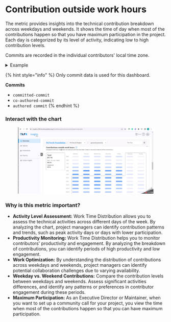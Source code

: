 # Contribution outside work hours

The metric provides insights into the technical contribution breakdown across weekdays and weekends. It shows the time of day when most of the contributions happen so that you have maximum participation in the project. Each day is categorized by its level of activity, indicating low to high contribution levels.

Commits are recorded in the individual contributors' local time zone.&#x20;

<details>

<summary>Example</summary>

Commits are recorded in the individual contributors' local time zone. For example, if a contribution in the IST timezone commits a code at 10.00 AM IST on a Wednesday, and a contributor in the EST timezone commits a code at 10.00 AM EST on the same Wednesday, the Work Time Distribution Chart will display the commits at 10.00 AM Wednesday.

</details>

{% hint style="info" %}
Only commit data is used for this dashboard.

**Commits**

* `committed-commit`
* `co-authored-commit`
* `authored commit`
{% endhint %}

### Interact with the chart

<figure><img src="../../../.gitbook/assets/work time distribution (1).gif" alt=""><figcaption></figcaption></figure>

### Why is this metric important?

* **Activity Level Assessment:** Work Time Distribution allows you to assess the technical activities across different days of the week. By analyzing the chart, project managers can identify contribution patterns and trends, such as peak activity days or days with lower participation.
* **Productivity Monitoring:** Work Time Distribution helps you to monitor contributors' productivity and engagement. By analyzing the breakdown of contributions, you can identify periods of high productivity and low engagement.
* **Work Optimization:** By understanding the distribution of contributions across weekdays and weekends, project managers can identify potential collaboration challenges due to varying availability.
* **Weekday vs. Weekend Contributions:** Compare the contribution levels between weekdays and weekends. Assess significant activities differences, and identify any patterns or preferences in contributor engagement during these periods.
* **Maximum Participation:** As an Executive Director or Maintainer, when you want to set up a community call for your project, you view the time when most of the contributions happen so that you can have maximum participation.



